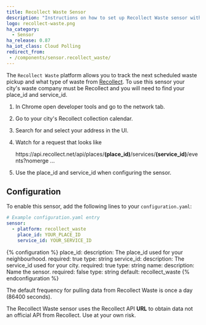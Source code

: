 ```yaml
---
title: Recollect Waste Sensor
description: "Instructions on how to set up Recollect Waste sensor within Home Assistant."
logo: recollect-waste.png
ha_category:
  - Sensor
ha_release: 0.87
ha_iot_class: Cloud Polling
redirect_from:
 - /components/sensor.recollect_waste/
---
```


The `Recollect Waste` platform allows you to track the next scheduled waste pickup and what type of waste from [Recollect](https://recollect.net/private-waste-haulers/). To use this sensor your city's waste company must be Recollect and you will need to find your place_id and service_id.

1. In Chrome open developer tools and go to the network tab.
2. Go to your city's Recollect collection calendar.
3. Search for and select your address in the UI.
4. Watch for a request that looks like

   ht<span>tps://api.recollect.net/api/places/**(place_id)**/services/**(service_id)**/events?nomerge ...

5. Use the place_id and service_id when configuring the sensor.

## Configuration

To enable this sensor, add the following lines to your `configuration.yaml`:

```yaml
# Example configuration.yaml entry
sensor:
  - platform: recollect_waste
    place_id: YOUR_PLACE_ID
    service_id: YOUR_SERVICE_ID
```

{% configuration %}
place_id:
  description: The place_id used for your neighbourhood.
  required: true
  type: string
service_id:
  description: The service_id used for your city.
  required: true
  type: string
name:
  description: Name the sensor.
  required: false
  type: string
  default: recollect_waste
{% endconfiguration %}

The default frequency for pulling data from Recollect Waste is once a day (86400 seconds).

<div class='note warning'>
The Recollect Waste sensor uses the Recollect API <strong>URL</strong> to obtain data not an official API from Recollect. Use at your own risk.
</div>

